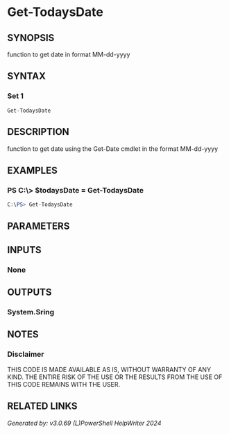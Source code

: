 ﻿# Get-TodaysDate

## SYNOPSIS
function to get date in format MM-dd-yyyy

## SYNTAX

### Set 1
```
Get-TodaysDate
```

## DESCRIPTION
function to get date using the Get-Date cmdlet in the format MM-dd-yyyy

## EXAMPLES

### PS C:\\\> $todaysDate = Get-TodaysDate

```powershell
C:\PS> Get-TodaysDate
```

## PARAMETERS

## INPUTS

### None


## OUTPUTS

### System.Sring


## NOTES

### Disclaimer
THIS CODE IS MADE AVAILABLE AS IS, WITHOUT WARRANTY OF ANY KIND. THE ENTIRE RISK OF THE USE OR THE RESULTS FROM THE USE OF THIS CODE REMAINS WITH THE USER.

## RELATED LINKS


*Generated by: v3.0.69 (L)PowerShell HelpWriter 2024*
